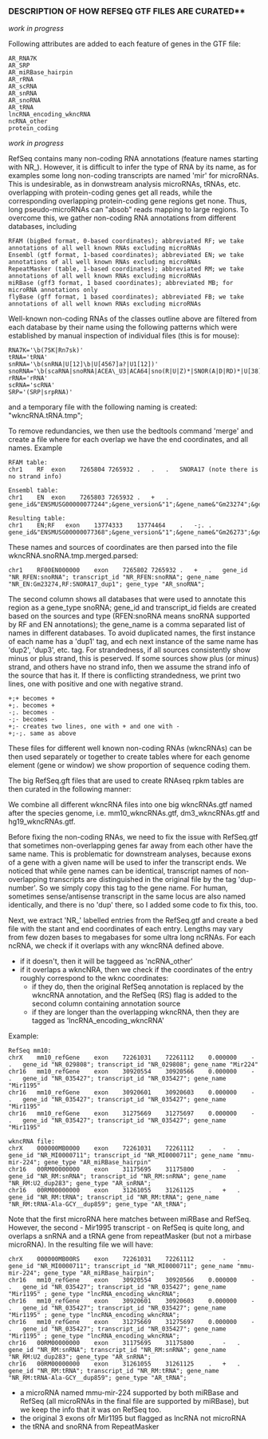 ### DESCRIPTION OF HOW REFSEQ GTF FILES ARE CURATED**


*work in progress*

Following attributes are added to each feature of genes in the GTF file:

```
AR_RNA7K
AR_SRP
AR_miRBase_hairpin
AR_rRNA
AR_scRNA
AR_snRNA
AR_snoRNA
AR_tRNA
lncRNA_encoding_wkncRNA
ncRNA_other
protein_coding
```

*work in progress*

RefSeq contains many non-coding RNA annotations (feature names starting with NR_). However, it is difficult to infer the type of RNA by its name, as for examples some long non-coding transcripts are named 'mir' for microRNAs. This is undesirable, as in donwstream analysis microRNAs, tRNAs, etc. overlapping with protein-coding genes get all reads, while the corresponding overlapping protein-coding gene regions get none. Thus, long pseudo-microRNAs can "absob" reads mapping to large regions.
To overcome this, we gather non-coding RNA annotations from different databases, including

```
RFAM (bigBed format, 0-based coordinates); abbreviated RF; we take annotations of all well known RNAs excluding microRNAs
Ensembl (gtf format, 1-based coordinates); abbreviated EN; we take annotations of all well known RNAs excluding microRNAs
RepeatMasker (table, 1-based coordinates); abbreviated RM; we take annotations of all well known RNAs excluding microRNAs
miRBase (gff3 format, 1 based coordinates); abbreviated MB; for microRNA annotations only
flyBase (gff format, 1 based coordinates); abbreviated FB; we take annotations of all well known RNAs excluding microRNAs
```
Well-known non-coding RNAs of the classes outline above are filtered from each database by their name using the following patterns which were established by manual inspection of individual files \(this is for mouse\):

```
RNA7K='\b(7SK|Rn7sk)'
tRNA='tRNA'
snRNA='\b(snRNA|U[12]\b|U[4567]a?|U1[12])'
snoRNA='\b(scaRNA|snoRNA|ACEA\_U3|ACA64|sno(R|U|Z)*|SNOR(A|D|RD)*|U[38])'
rRNA='rRNA'
scRNA='scRNA'
SRP='(SRP|srpRNA)'
```
and a temporary file with the following naming is created: "wkncRNA.tRNA.tmp";

To remove redundancies, we then use the bedtools command 'merge' and create a file where for each overlap we have the end coordinates, and all names. Example

```
RFAM table:
chr1	RF	exon	7265804	7265932	.	.	.	SNORA17 (note there is no strand info)

Ensembl table:
chr1	EN	exon	7265803	7265932	.	+	.	gene_id&"ENSMUSG00000077244";&gene_version&"1";&gene_name&"Gm23274";&gene_source&"EN";&gene_biotype&"snoRNA";

Resulting table:
chr1	EN;RF	exon	13774333	13774464	.	-;.	.	gene_id&"ENSMUSG00000077368";&gene_version&"1";&gene_name&"Gm26273";&gene_source&"EN";&gene_biotype&"snoRNA";|SNORA17
```

These names and sources of coordinates are then parsed into the file wkncRNA.snoRNA.tmp.merged.parsed:

```
chr1	RF00EN000000	exon	7265802	7265932	.	+	.	gene_id "NR_RFEN:snoRNA"; transcript_id "NR_RFEN:snoRNA"; gene_name "NR_EN:Gm23274,RF:SNORA17_dup1"; gene_type "AR_snoRNA";
```
The second column shows all databases that were used to annotate this region as a gene\_type snoRNA; gene\_id and transcript\_id fields are created based on the sources and type (RFEN:snoRNA means snoRNA supported by RF and EN annotations); the gene\_name is a comma separated list of names in different databases. To avoid duplicated names, the first instance of each name has a 'dup1' tag, and ech next instance of the same name has 'dup2', 'dup3', etc. tag. 
For strandedness, if all sources consistently show minus or plus strand, this is peserved. If some sources show plus (or minus) strand, and others have no strand info, then we assume the strand info of the source that has it. If there is conflicting strandedness, we print two lines, one with positive and one with negative strand.
```
+;+ becomes +
+;. becomes +
-;. becomes -
-;- becomes -
+;- creates two lines, one with + and one with -
+;-;. same as above
```

These files for different well known non-coding RNAs (wkncRNAs) can be then used separately or together to create tables where for each genome element (gene or window) we show proportion of sequence coding them.

The big RefSeq.gft files that are used to create RNAseq rpkm tables are then curated in the following manner:

We combine all different wkncRNA files into one big wkncRNAs.gtf named after the species genome, i.e. mm10\_wkncRNAs.gtf, dm3\_wkncRNAs.gtf and hg19\_wkncRNAs.gtf.

Before fixing the non-coding RNAs, we need to fix the issue with RefSeq.gtf that sometimes non-overlapping genes far away from each other have the same name. This is problematic for downstream analyses, because exons of a gene with a given name will be used to infer the transcript ends. We noticed that while gene names can be identical, transcript names of non-overlapping transcripts are distinguished in the original file by the tag 'dup-number'. So we simply copy this tag to the gene name. For human, sometimes sense/antisense transcript in the same locus are also named identically, and there is no 'dup' there, so I added some code to fix this, too.

Next, we extract 'NR_' labelled entries from the RefSeq.gtf and create a bed file with the stant and end coordinates of each entry. Lengths may vary from few dozen bases to megabases for some ultra long ncRNAs. 
For each ncRNA, we check if it overlaps with any wkncRNA defined above. 
  - if it doesn't, then it will be taggeed as 'ncRNA_other'
  - if it overlaps a wkncNRA, then we check if the coordinates of the entry roughly correspond to the wknc coordinates:
     - if they do, then the original RefSeq annotation is replaced by the wkncRNA annotation, and the RefSeq (RS) flag is added to the second column containing annotation source
     - if they are longer than the overlapping wkncRNA, then they are tagged as 'lncRNA\_encoding\_wkncRNA'

Example:
```
RefSeq mm10:
chrX	mm10_refGene	exon	72261031	72261112	0.000000	-	.	gene_id "NR_029808"; transcript_id "NR_029808"; gene_name "Mir224" 
chr16	mm10_refGene	exon	30920554	30920566	0.000000	-	.	gene_id "NR_035427"; transcript_id "NR_035427"; gene_name "Mir1195" 
chr16	mm10_refGene	exon	30920601	30920603	0.000000	-	.	gene_id "NR_035427"; transcript_id "NR_035427"; gene_name "Mir1195" 
chr16	mm10_refGene	exon	31275669	31275697	0.000000	-	.	gene_id "NR_035427"; transcript_id "NR_035427"; gene_name "Mir1195" 
```
```
wkncRNA file:
chrX	000000MB0000	exon	72261031	72261112	.	-	.	gene_id "NR_MI0000711"; transcript_id "NR_MI0000711"; gene_name "mmu-mir-224"; gene_type "AR_miRBase_hairpin"
chr16	00RM00000000	exon	31175695	31175800	.	-	.	gene_id "NR_RM:snRNA"; transcript_id "NR_RM:snRNA"; gene_name "NR_RM:U2_dup283"; gene_type "AR_snRNA";
chr16	00RM00000000	exon	31261055	31261125	.	+	.	gene_id "NR_RM:tRNA"; transcript_id "NR_RM:tRNA"; gene_name "NR_RM:tRNA-Ala-GCY__dup859"; gene_type "AR_tRNA";
```
Note that the first microRNA here matches between miRBase and RefSeq. However, the second - Mir1995 transcript - on RefSeq is quite long, and overlaps a snRNA and a tRNA gene from repeatMasker (but not a mirbase microRNA). 
In the resulting file we will have:
```
chrX	000000MB00RS	exon	72261031	72261112	.	-	.	gene_id "NR_MI0000711"; transcript_id "NR_MI0000711"; gene_name "mmu-mir-224"; gene_type "AR_miRBase_hairpin";
chr16	mm10_refGene	exon	30920554	30920566	0.000000	-	.	gene_id "NR_035427"; transcript_id "NR_035427"; gene_name "Mir1195" ; gene_type "lncRNA_encoding_wkncRNA";
chr16	mm10_refGene	exon	30920601	30920603	0.000000	-	.	gene_id "NR_035427"; transcript_id "NR_035427"; gene_name "Mir1195" ; gene_type "lncRNA_encoding_wkncRNA";
chr16	mm10_refGene	exon	31275669	31275697	0.000000	-	.	gene_id "NR_035427"; transcript_id "NR_035427"; gene_name "Mir1195" ; gene_type "lncRNA_encoding_wkncRNA";
chr16	00RM00000000	exon	31175695	31175800	.	-	.	gene_id "NR_RM:snRNA"; transcript_id "NR_RM:snRNA"; gene_name "NR_RM:U2_dup283"; gene_type "AR_snRNA";
chr16	00RM00000000	exon	31261055	31261125	.	+	.	gene_id "NR_RM:tRNA"; transcript_id "NR_RM:tRNA"; gene_name "NR_RM:tRNA-Ala-GCY__dup859"; gene_type "AR_tRNA";
```

 - a microRNA named mmu-mir-224 supported by both miRBase and RefSeq (all microRNAs in the final file are supported by miRBase), but we keep the info that it was on RefSeq too.
 - the original 3 exons ofr Mir1195 but flagged as lncRNA not microRNA
 - the tRNA and snoRNA from RepeatMasker


















